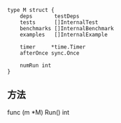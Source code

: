 ```
type M struct {
	deps       testDeps
	tests      []InternalTest
	benchmarks []InternalBenchmark
	examples   []InternalExample

	timer     *time.Timer
	afterOnce sync.Once

	numRun int
}
```

## 方法

func (m *M) Run() int
